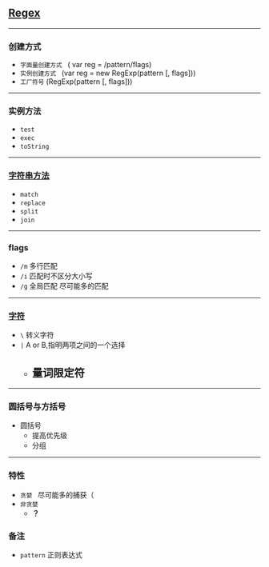 ## [Regex](https://developer.mozilla.org/zh-CN/docs/Web/JavaScript/Reference/Global_Objects/RegExp)
---
### 创建方式
* `字面量创建方式 ` ( var reg = /pattern/flags)
* `实例创建方式 ` (var reg = new RegExp(pattern [, flags]))
* `工厂符号` (RegExp(pattern [, flags]))
---
### 实例方法
* `test`
* `exec`
* `toString`
---
### [字符串方法](https://developer.mozilla.org/zh-CN/docs/Web/JavaScript/Reference/Global_Objects/String/replace)
* `match`
* `replace`
* `split`
* `join`
---
### flags
* `/m` 多行匹配
* `/i` 匹配时不区分大小写
* `/g` 全局匹配 尽可能多的匹配
---
### [字符](https://www.cnblogs.com/chenmeng0818/p/6370819.html)
* `\` 转义字符
* `|` A or B,指明两项之间的一个选择
  - 量词限定符
    -
---
### 圆括号与方括号
* 圆括号
  - 提高优先级
  -  分组
---
### 特性
* `贪婪 ` 尽可能多的捕获（
* `非贪婪`
  - **？**
### 备注
* `pattern` 正则表达式
